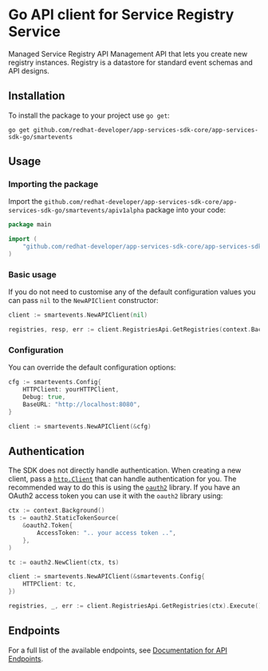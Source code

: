 # Go API client for Service Registry Service

Managed Service Registry API Management API that lets you create new registry instances. Registry is a datastore for standard event schemas and API designs.

## Installation

To install the package to your project use `go get`:

```shell
go get github.com/redhat-developer/app-services-sdk-core/app-services-sdk-go/smartevents
```

## Usage

### Importing the package

Import the `github.com/redhat-developer/app-services-sdk-core/app-services-sdk-go/smartevents/apiv1alpha` package into your code:

```go
package main

import (
    "github.com/redhat-developer/app-services-sdk-core/app-services-sdk-go/smartevents/apiv1alpha"
)
```

### Basic usage

If you do not need to customise any of the default configuration values you can pass `nil` to the `NewAPIClient` constructor:

```go
client := smartevents.NewAPIClient(nil)

registries, resp, err := client.RegistriesApi.GetRegistries(context.Background()).Execute()
```

### Configuration

You can override the default configuration options:

```go
cfg := smartevents.Config{
    HTTPClient: yourHTTPClient,
    Debug: true,
    BaseURL: "http://localhost:8080",
}

client := smartevents.NewAPIClient(&cfg)
```

## Authentication

The SDK does not directly handle authentication. When creating a new client, pass a [`http.Client`](https://golang.org/pkg/net/http/#Client) that can handle authentication for you. The recommended way to do this is using the [`oauth2`](https://pkg.go.dev/golang.org/x/oauth2) library. If you have an OAuth2 access token you can use it with the `oauth2` library using:

```go
ctx := context.Background()
ts := oauth2.StaticTokenSource(
    &oauth2.Token{
        AccessToken: ".. your access token ..",
    },
)

tc := oauth2.NewClient(ctx, ts)

client := smartevents.NewAPIClient(&smartevents.Config{
    HTTPClient: tc,
})

registries, _, err := client.RegistriesApi.GetRegistries(ctx).Execute()
```

## Endpoints

For a full list of the available endpoints, see [Documentation for API Endpoints](./client/README.md#documentation-for-api-endpoints).